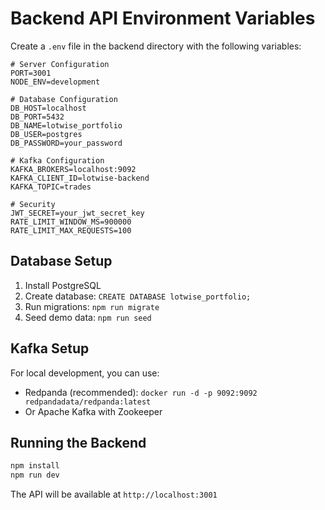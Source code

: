 # Backend API Environment Variables

Create a `.env` file in the backend directory with the following variables:

```env
# Server Configuration
PORT=3001
NODE_ENV=development

# Database Configuration
DB_HOST=localhost
DB_PORT=5432
DB_NAME=lotwise_portfolio
DB_USER=postgres
DB_PASSWORD=your_password

# Kafka Configuration
KAFKA_BROKERS=localhost:9092
KAFKA_CLIENT_ID=lotwise-backend
KAFKA_TOPIC=trades

# Security
JWT_SECRET=your_jwt_secret_key
RATE_LIMIT_WINDOW_MS=900000
RATE_LIMIT_MAX_REQUESTS=100
```

## Database Setup

1. Install PostgreSQL
2. Create database: `CREATE DATABASE lotwise_portfolio;`
3. Run migrations: `npm run migrate`
4. Seed demo data: `npm run seed`

## Kafka Setup

For local development, you can use:
- Redpanda (recommended): `docker run -d -p 9092:9092 redpandadata/redpanda:latest`
- Or Apache Kafka with Zookeeper

## Running the Backend

```bash
npm install
npm run dev
```

The API will be available at `http://localhost:3001`
